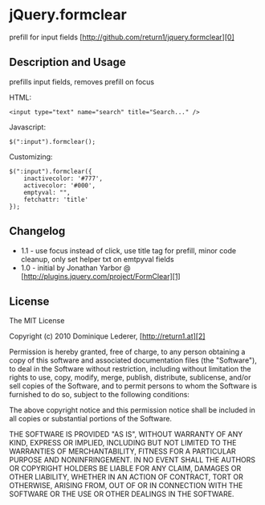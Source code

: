 jQuery.formclear
=================
prefill for input fields
[http://github.com/return1/jquery.formclear][0]

Description and Usage
---------------------

prefills input fields, removes prefill on focus

HTML:

    <input type="text" name="search" title="Search..." />

Javascript:

    $(":input").formclear();

Customizing:

    $(":input").formclear({
        inactivecolor: '#777',
        activecolor: '#000',
        emptyval: "",
        fetchattr: 'title'
    });


Changelog
---------

* 1.1 - use focus instead of click, use title tag for prefill, minor code cleanup, only set helper txt on emtpyval fields
* 1.0 - initial by Jonathan Yarbor @ [http://plugins.jquery.com/project/FormClear][1]


License
-------

The MIT License

Copyright (c) 2010 Dominique Lederer, [http://return1.at][2]

Permission is hereby granted, free of charge, to any person obtaining
a copy of this software and associated documentation files (the
"Software"), to deal in the Software without restriction, including
without limitation the rights to use, copy, modify, merge, publish,
distribute, sublicense, and/or sell copies of the Software, and to
permit persons to whom the Software is furnished to do so, subject to
the following conditions:

The above copyright notice and this permission notice shall be
included in all copies or substantial portions of the Software.

THE SOFTWARE IS PROVIDED "AS IS", WITHOUT WARRANTY OF ANY KIND,
EXPRESS OR IMPLIED, INCLUDING BUT NOT LIMITED TO THE WARRANTIES OF
MERCHANTABILITY, FITNESS FOR A PARTICULAR PURPOSE AND
NONINFRINGEMENT. IN NO EVENT SHALL THE AUTHORS OR COPYRIGHT HOLDERS BE
LIABLE FOR ANY CLAIM, DAMAGES OR OTHER LIABILITY, WHETHER IN AN ACTION
OF CONTRACT, TORT OR OTHERWISE, ARISING FROM, OUT OF OR IN CONNECTION
WITH THE SOFTWARE OR THE USE OR OTHER DEALINGS IN THE SOFTWARE.

[0]: http://github.com/return1/jquery.formclear "jQuery.formclear"
[1]: http://plugins.jquery.com/project/FormClear "original plugin"
[2]: http://return1.at/ "return1"